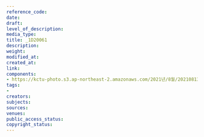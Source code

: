```yaml
---
reference_code: 
date: 
draft: 
level_of_description: 
media_type: 
title: _1D20061
description: 
weight: 
modified_at: 
created_at: 
link: 
components:
- https://kctu-photo.s3.ap-northeast-2.amazonaws.com/2021년/8월/20210813_8.13+5인미만+차별폐지+공동행동+개최/_1D20061.jpg
tags:
- 
creators: 
subjects: 
sources: 
venues: 
public_access_status: 
copyright_status: 
---
```

